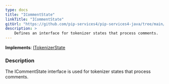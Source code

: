 ```yaml
---
type: docs
title: "ICommentState"
linkTitle: "ICommentState"
gitUrl: "https://github.com/pip-services4/pip-services4-java/tree/main/pip-services4-expressions-java"
description: > 
    Defines an interface for tokenizer states that process comments.
---
```


**Implements**: [ITokenizerState](../itokenizer_state)

### Description

The ICommentState interface is used for tokenizer states that process comments.
